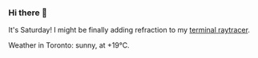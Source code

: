 ### Hi there :wave:

It's Saturday! I might be finally adding refraction to my [terminal raytracer](https://github.com/bewuethr/bash-raytracer).

Weather in Toronto: sunny, at +19°C.
